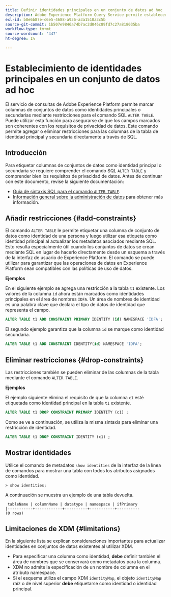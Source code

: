```yaml
---
title: Definir identidades principales en un conjunto de datos ad hoc
description: Adobe Experience Platform Query Service permite establecer una identidad o una identidad principal para los campos de conjuntos de datos de esquemas ad hoc directamente mediante el comando SQL ALTER TABLE. El documento explica cómo utilizar el comando ALTER TABLE para establecer una identidad principal o secundaria.
exl-id: b8e6b87e-c6e5-4688-a936-a3a1510a3c5b
source-git-commit: 1b507e9846a74b7ac2d046c89fd7c27a818035ba
workflow-type: tm+mt
source-wordcount: '447'
ht-degree: 1%

---
```


# Establecimiento de identidades principales en un conjunto de datos ad hoc

El servicio de consultas de Adobe Experience Platform permite marcar columnas de conjuntos de datos como identidades principales o secundarias mediante restricciones para el comando SQL `ALTER TABLE`. Puede utilizar esta función para asegurarse de que los campos marcados son coherentes con los requisitos de privacidad de datos. Este comando permite agregar o eliminar restricciones para las columnas de la tabla de identidad principal y secundaria directamente a través de SQL.

## Introducción

Para etiquetar columnas de conjuntos de datos como identidad principal o secundaria se requiere comprender el comando SQL `ALTER TABLE` y comprender bien los requisitos de privacidad de datos. Antes de continuar con este documento, revise la siguiente documentación:

* [Guía de sintaxis SQL para el comando `ALTER TABLE`](../sql/syntax.md).
* [Información general sobre la administración de datos](../../data-governance/home.md) para obtener más información.

## Añadir restricciones {#add-constraints}

El comando `ALTER TABLE` le permite etiquetar una columna de conjunto de datos como identidad de una persona y luego utilizar esa etiqueta como identidad principal al actualizar los metadatos asociados mediante SQL. Esto resulta especialmente útil cuando los conjuntos de datos se crean mediante SQL en lugar de hacerlo directamente desde un esquema a través de la interfaz de usuario de Experience Platform. El comando se puede utilizar para garantizar que las operaciones de datos en Experience Platform sean compatibles con las políticas de uso de datos.

**Ejemplos**

En el siguiente ejemplo se agrega una restricción a la tabla `t1` existente. Los valores de la columna `id` ahora están marcados como identidades principales en el área de nombres `IDFA`. Un área de nombres de identidad es una palabra clave que declara el tipo de datos de identidad que representa el campo.

```sql
ALTER TABLE t1 ADD CONSTRAINT PRIMARY IDENTITY (id) NAMESPACE 'IDFA';
```

El segundo ejemplo garantiza que la columna `id` se marque como identidad secundaria.

```sql
ALTER TABLE t1 ADD CONSTRAINT IDENTITY(id) NAMESPACE 'IDFA';
```

## Eliminar restricciones {#drop-constraints}

Las restricciones también se pueden eliminar de las columnas de la tabla mediante el comando `ALTER TABLE`.

**Ejemplos**

El ejemplo siguiente elimina el requisito de que la columna `c1` esté etiquetada como identidad principal en la tabla `t1` existente.

```sql
ALTER TABLE t1 DROP CONSTRAINT PRIMARY IDENTITY (c1) ;
```

Como se ve a continuación, se utiliza la misma sintaxis para eliminar una restricción de identidad.

```sql
ALTER TABLE t1 DROP CONSTRAINT IDENTITY (c1) ;
```

## Mostrar identidades

Utilice el comando de metadatos `show identities` de la interfaz de la línea de comandos para mostrar una tabla con todos los atributos asignados como identidad.

```shell
> show identities;
```

A continuación se muestra un ejemplo de una tabla devuelta.

```console
 tableName | columnName | datatype | namespace | ifPrimary
|-----------+------------+----------+-----------+----------
(0 rows)
```

## Limitaciones de XDM {#limitations}

En la siguiente lista se explican consideraciones importantes para actualizar identidades en conjuntos de datos existentes al utilizar XDM.

* Para especificar una columna como identidad, **debe** definir también el área de nombres que se conservará como metadatos para la columna.
* XDM no admite la especificación de un nombre de columna en el atributo namespace.
* Si el esquema utiliza el campo XDM `identityMap`, el objeto `identityMap` raíz o de nivel superior **debe** etiquetarse como identidad o identidad principal.
